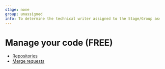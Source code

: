 ```yaml
---
stage: none
group: unassigned
info: To determine the technical writer assigned to the Stage/Group associated with this page, see https://about.gitlab.com/handbook/product/ux/technical-writing/#assignments
---
```


# Manage your code **(FREE)**

- [Repositories](../user/project/repository/index.md)
- [Merge requests](../user/project/merge_requests/index.md)
